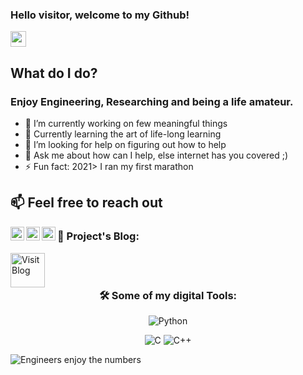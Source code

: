 ### Hello visitor, welcome to my Github!
<img src="https://media.giphy.com/media/hvRJCLFzcasrR4ia7z/giphy.gif" width="25px">

## What do I do?
### Enjoy Engineering, Researching and being a life amateur.

- 🔭 I’m currently working on few meaningful things
- 🌱 Currently learning the art of life-long learning
- 🤔 I’m looking for help on figuring out how to help
- 💬 Ask me about how can I help, else internet has you covered ;)
- ⚡ Fun fact: 2021> I ran my first marathon

## 📫 Feel free to reach out

<a href="https://www.linkedin.com/in/uljansinani/">
  <img align="left" alt="Uljan's LinkedIN" width="22px" src="https://raw.githubusercontent.com/peterthehan/peterthehan/master/assets/linkedin.svg" />
</a>

<a href="https://twitter.com/uljansinani">
  <img align="left" alt="Uljan Sinani | Twitter" width="22px" src="https://raw.githubusercontent.com/peterthehan/peterthehan/master/assets/twitter.svg" />
</a>

<a href="https://open.spotify.com/show/1GRanG15w3RbVfUlqRrO8d">
  <img align="left" alt="Spotify" width="22px" src="https://raw.githubusercontent.com/peterthehan/peterthehan/master/assets/spotify.svg" />
</a>

<span></span>

<h3 align="left">📕 Project's Blog:</h3>
  <a href="https://usinani.github.io/projectsgate/">
  <img align="left" alt="Visit Blog" width="55px"
 src="https://img.shields.io/badge/Blogger-FF5722?style=for-the-badge&logo=blogger&logoColor=white" />
</a>

<br></br>


<h3 align="center">🛠️ Some of my digital Tools:</h3>
<p align="center">
<img alt="Python" src="https://img.shields.io/badge/python%20-%2314354C.svg?&style=for-the-badge&logo=python&logoColor=white"/>
<p align="center">
<img alt="C" src="https://img.shields.io/badge/c%20-%2300599C.svg?&style=for-the-badge&logo=c&logoColor=white"/>
<img alt="C++" src="https://img.shields.io/badge/c++%20-%2300599C.svg?&style=for-the-badge&logo=c%2B%2B&ogoColor=white"/>
<p align="center">
  
![Engineers enjoy the numbers](https://profile-counter.glitch.me/{usinani}/count.svg)

 
<!--
<a href="https://discord.gg/hfmdhHWA">
  <img align="left" alt="Uljan's" width="22px" src="https://raw.githubusercontent.com/peterthehan/peterthehan/master/assets/discord.svg" />
</a>
  
<!--
<h3 align="center">⌨GitHub Status:</h3>
<a href="https://github.com/usinani">
<p align="center">
  <img height="180em" src="https://github-readme-stats.vercel.app/api?username=usinani&theme=react&show_icons=true" style"max-width: 100%;" />
</a>

<!--
**USinani/usinani** is a ✨ _special_ ✨ repository because its `README.md` (this file) appears on your GitHub profile.
-->
